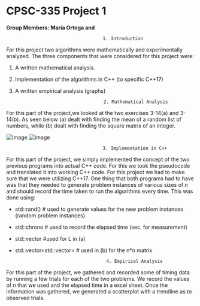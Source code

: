 # CPSC-335 Project 1

__Group Members: Maria Ortega and__

                                        1. Introduction

For this project two algorithms were mathematically and experimentally analyzed. The three components that were considered for this project were:
1. A written mathematical analysis. 
2. Implementation of the algorithms in C++ (to specific C++17)
3. A written empirical analysis (graphs)

                                        2. Mathematical Analysis
For this part of the project,we looked at the two exercises 3-14(a) and 3-14(b). As seen below (a) dealt with finding the mean of a random list of numbers, while (b) dealt with finding the square matrix of an integer. 

![image](https://user-images.githubusercontent.com/79822470/120994724-9c0b9480-c739-11eb-888e-49b384c7dc86.png)
![image](https://user-images.githubusercontent.com/79822470/120995060-e856d480-c739-11eb-9a34-f8b10b58215a.png)

                                        3. Implementation in C++
For this part of the project, we simply implemented the concept of the two previous programs into actual C++ code. For this we took the pseudocode and translated it into working C++ code. For this project we had to make sure that we were utilizing C++17. One thing that both programs had to have was that they needed to generate problem instances of various sizes of _n_ and should record the time taken to run the algorithms every time. This was done using:
- std::rand() # used to generate values for the new problem instances (random problem instances)
- std::chrono # used to record the elapsed time (sec. for measurement)        
- std::vector<int> #used for L in (a)
- std::vector<std::vector<int>> # used in (b) for the n*n matrix


                                        4. Empirical Analysis

For this part of the project, we gathered and recorded some of timing data by running a few trials for each of the two problems. We record the values of _n_ that we used and the elapsed time in a excel sheet. Once the information was gathered, we generated a scatterplot with a trendline as to observed trials.
